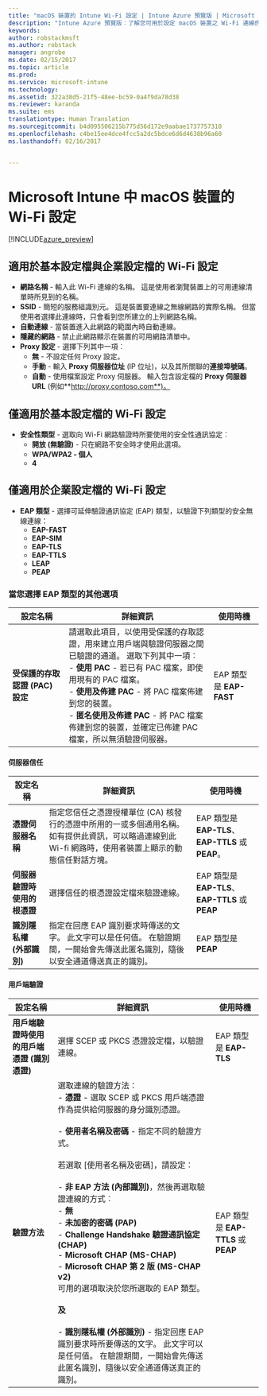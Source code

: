 ```yaml
---
title: "macOS 裝置的 Intune Wi-Fi 設定 | Intune Azure 預覽版 | Microsoft Docs"
description: "Intune Azure 預覽版︰了解您可用於設定 macOS 裝置之 Wi-Fi 連線的 Intune 設定。"
keywords: 
author: robstackmsft
ms.author: robstack
manager: angrobe
ms.date: 02/15/2017
ms.topic: article
ms.prod: 
ms.service: microsoft-intune
ms.technology: 
ms.assetid: 322a38d5-21f5-48ee-bc59-0a4f9da78d38
ms.reviewer: karanda
ms.suite: ems
translationtype: Human Translation
ms.sourcegitcommit: b4d095506215b775d56d172e9aabae1737757310
ms.openlocfilehash: c4be15ee4dce4fcc5a2dc5bdce6d6d4638b96a60
ms.lasthandoff: 02/16/2017


---
```


# <a name="wi-fi-settings-for-macos-devices-in-microsoft-intune"></a>Microsoft Intune 中 macOS 裝置的 Wi-Fi 設定

[!INCLUDE[azure_preview](../includes/azure_preview.md)]

## <a name="wi-fi-settings-for-basic-and-enterprise-profiles"></a>適用於基本設定檔與企業設定檔的 Wi-Fi 設定

- **網路名稱** - 輸入此 Wi-Fi 連線的名稱。 這是使用者瀏覽裝置上的可用連線清單時所見到的名稱。
- **SSID** - 簡短的服務組識別元。 這是裝置要連線之無線網路的實際名稱。 但當使用者選擇此連線時，只會看到您所建立的上列網路名稱。
- **自動連線** - 當裝置進入此網路的範圍內時自動連線。
- **隱藏的網路** - 禁止此網路顯示在裝置的可用網路清單中。
- **Proxy 設定** - 選擇下列其中一項︰
    - **無** - 不設定任何 Proxy 設定。
    - **手動** - 輸入 **Proxy 伺服器位址** (IP 位址)，以及其所關聯的**連接埠號碼**。
    - **自動** - 使用檔案設定 Proxy 伺服器。 輸入包含設定檔的 **Proxy 伺服器 URL** (例如**http://proxy.contoso.com**)。

## <a name="wi-fi-settings-for-basic-profiles-only"></a>僅適用於基本設定檔的 Wi-Fi 設定

- **安全性類型** - 選取向 Wi-Fi 網路驗證時所要使用的安全性通訊協定︰
    - **開放 (無驗證)** - 只在網路不安全時才使用此選項。
    - **WPA/WPA2 - 個人**
    - **4**

## <a name="wi-fi-settings-for-enterprise-profiles-only"></a>僅適用於企業設定檔的 Wi-Fi 設定

- **EAP 類型** - 選擇可延伸驗證通訊協定 (EAP) 類型，以驗證下列類型的安全無線連線：
    - **EAP-FAST**
    - **EAP-SIM**
    - **EAP-TLS**
    - **EAP-TTLS**
    - **LEAP**
    - **PEAP**

### <a name="further-options-when-you-choose-an-eap-type"></a>當您選擇 EAP 類型的其他選項


|設定名稱|詳細資訊|使用時機|
|--------------|-------------|----------|
|**受保護的存取認證 (PAC) 設定**|請選取此項目，以使用受保護的存取認證，用來建立用戶端與驗證伺服器之間已驗證的通道。 選取下列其中一項︰<br>- **使用 PAC** - 若已有 PAC 檔案，即使用現有的 PAC 檔案。<br>- **使用及佈建 PAC** - 將 PAC 檔案佈建到您的裝置。<br>- **匿名使用及佈建 PAC** - 將 PAC 檔案佈建到您的裝置，並確定已佈建 PAC 檔案，所以無須驗證伺服器。|EAP 類型是 **EAP-FAST**|

#### <a name="server-trust"></a>伺服器信任


|設定名稱|詳細資訊|使用時機|
|--------------|-------------|----------|
|**憑證伺服器名稱**|指定您信任之憑證授權單位 (CA) 核發行的憑證中所用的一或多個通用名稱。 如有提供此資訊，可以略過連線到此 Wi-fi 網路時，使用者裝置上顯示的動態信任對話方塊。|EAP 類型是 **EAP-TLS**、**EAP-TTLS** 或 **PEAP**。|
|**伺服器驗證時使用的根憑證**|選擇信任的根憑證設定檔來驗證連線。 |EAP 類型是 **EAP-TLS**、**EAP-TTLS** 或 **PEAP**|
|**識別隱私權 (外部識別)**|指定在回應 EAP 識別要求時傳送的文字。 此文字可以是任何值。 在驗證期間，一開始會先傳送此匿名識別，隨後以安全通道傳送真正的識別。|EAP 類型是 **PEAP**|


#### <a name="client-authentication"></a>用戶端驗證


|設定名稱|詳細資訊|使用時機|
|--------------|-------------|----------|
|**用戶端驗證時使用的用戶端憑證 (識別憑證)**|選擇 SCEP 或 PKCS 憑證設定檔，以驗證連線。|EAP 類型是 **EAP-TLS**|
|**驗證方法**|選取連線的驗證方法：<br>- **憑證** - 選取 SCEP 或 PKCS 用戶端憑證作為提供給伺服器的身分識別憑證。<br><br>- **使用者名稱及密碼** - 指定不同的驗證方式。 <br><br>若選取 [使用者名稱及密碼]，請設定︰<br><br>-  **非 EAP 方法 (內部識別)**，然後再選取驗證連線的方式︰<br>- **無**<br>- **未加密的密碼 (PAP)**<br>- **Challenge Handshake 驗證通訊協定 (CHAP)**<br>- **Microsoft CHAP (MS-CHAP)**<br>- **Microsoft CHAP 第 2 版 (MS-CHAP v2)**<br>可用的選項取決於您所選取的 EAP 類型。<br><br>**及**<br><br>- **識別隱私權 (外部識別)** - 指定回應 EAP 識別要求時所要傳送的文字。 此文字可以是任何值。 在驗證期間，一開始會先傳送此匿名識別，隨後以安全通道傳送真正的識別。|EAP 類型是 **EAP-TTLS** 或 **PEAP**|

